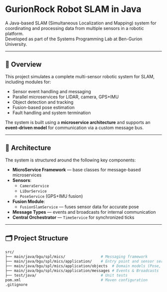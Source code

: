# GurionRock Robot SLAM in Java

A Java-based SLAM (Simultaneous Localization and Mapping) system for coordinating and processing data from multiple sensors in a robotic platform.  
Developed as part of the Systems Programming Lab at Ben-Gurion University.

---

## 📌 Overview

This project simulates a complete multi-sensor robotic system for SLAM, including modules for:

- Sensor event handling and messaging
- Parallel microservices for LIDAR, camera, GPS+IMU
- Object detection and tracking
- Fusion-based pose estimation
- Fault handling and system termination

The system is built using a **microservice architecture** and supports an **event-driven model** for communication via a custom message bus.

---

## 🧩 Architecture

The system is structured around the following key components:

- **MicroService Framework** — base classes for message-based microservices
- **Sensors**:
  - `CameraService`
  - `LiDarService`
  - `PoseService` (GPS+IMU fusion)
- **Fusion Module**:
  - `FusionSlamService` — fuses sensor data for accurate pose
- **Message Types** — events and broadcasts for internal communication
- **Central Orchestrator** — `TimeService` for synchronized ticks

---

## 🗂️ Project Structure

```bash
src/
├── main/java/bgu/spl/mics/                # Messaging framework
├── main/java/bgu/spl/mics/application/    # Entry point and sensor services
├── main/java/bgu/spl/mics/application/objects  # Domain models (Pose, Output, etc.)
├── main/java/bgu/spl/mics/application/messages # Events & Broadcasts
├── test/java/                             # Unit tests
pom.xml                                    # Maven configuration
.gitignore


